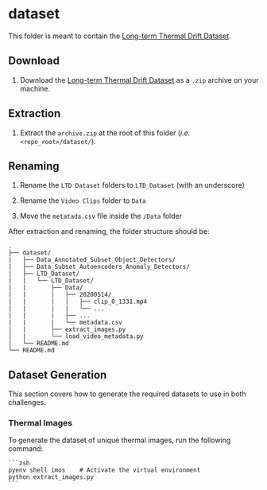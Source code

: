 # dataset

This folder is meant to contain the
[Long-term Thermal Drift Dataset](https://www.kaggle.com/datasets/ivannikolov/longterm-thermal-drift-dataset).

## Download

1. Download the
[Long-term Thermal Drift Dataset](https://www.kaggle.com/datasets/ivannikolov/longterm-thermal-drift-dataset)
as a `.zip` archive on your machine.

## Extraction

1. Extract the `archive.zip` at the root of this folder (*i.e.* `<repo_root>/dataset/`).

## Renaming

1. Rename the `LTD Dataset` folders to `LTD_Dataset` (with an underscore)

2. Rename the `Video Clips` folder to `Data`

3. Move the `metatada.csv` file inside the `/Data` folder

After extraction and renaming, the folder structure should be:

    .
    ├── dataset/
    |   ├── Data_Annotated_Subset_Object_Detectors/
    |   ├── Data_Subset_Autoencoders_Anomaly_Detectors/
    |   ├── LTD_Dataset/
    |   |   └── LTD_Dataset/
    |   |       ├── Data/
    |   |       |   ├── 20200514/
    |   |       |   |   ├── clip_0_1331.mp4
    |   |       |   |   └── ...
    |   |       |   ├── ...
    |   |       |   └── metadata.csv
    |   |       ├── extract_images.py
    |   |       └── load_video_metadata.py
    |   └── README.md
    └── README.md

## Dataset Generation

This section covers how to generate the required datasets to use in both challenges.

### Thermal Images

To generate the dataset of unique thermal images, run the following command:

    ```zsh
    pyenv shell imos    # Activate the virtual environment
    python extract_images.py
    ```

